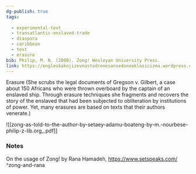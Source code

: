 ```yaml
---
dg-publish: true
tags:
  
  - experimental-text
  - transatlantic-enslaved-trade
  - diaspora
  - caribbean
  - text
  - erasure
bib: Philip, M. N. (2008). Zong! Wesleyan University Press.
link: https://engleskaknjizevnostodrenesansedoneoklasicizma.wordpress.com/wp-content/uploads/2017/08/zong-as-told-to-the-author-by-setaey-adamu-boateng-by-m.-nourbese-philip-z-lib.org_.pdf
---
```


Erasure (She scrubs the legal documents of Gregson v. Gilbert, a case about 150 Africans who were thrown overboard by the captain of an enslaved ship. Through erasure techniques she fragments and recovers the story of the enslaved that had been subjected to obliteration by institutions of power. Yet, many erasures are based on texts that their authors venerate.)

![[zong-as-told-to-the-author-by-setaey-adamu-boateng-by-m.-nourbese-philip-z-lib.org_.pdf]]

### Notes
On the usage of Zong! by Rana Hamadeh, https://www.setspeaks.com/ ^zong-and-rana
